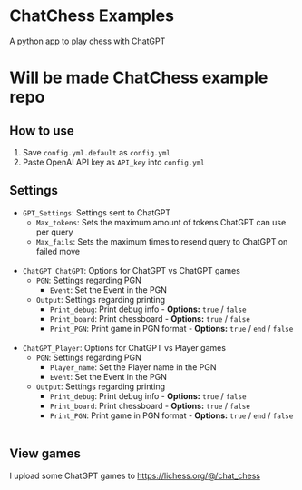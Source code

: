 # ChatChess Examples
A python app to play chess with ChatGPT
# Will be made ChatChess example repo

## How to use

1. Save `config.yml.default` as `config.yml`
2. Paste OpenAI API key as `API_key` into `config.yml`

## Settings
- `GPT_Settings`: Settings sent to ChatGPT
    - `Max_tokens`: Sets the maximum amount of tokens ChatGPT can use per query
    - `Max_fails`: Sets the maximum times to resend query to ChatGPT on failed move <br/><br/>
- `ChatGPT_ChatGPT`: Options for ChatGPT vs ChatGPT games
    - `PGN`: Settings regarding PGN
        - `Event`: Set the Event in the PGN
    - `Output`: Settings regarding printing
        - `Print_debug`: Print debug info - **Options:** `true` / `false`
        - `Print_board`: Print chessboard - **Options:** `true` / `false`
        - `Print_PGN`: Print game in PGN format - **Options:** `true` / `end` / `false` <br/><br/>
- `ChatGPT_Player`: Options for ChatGPT vs Player games
    - `PGN`: Settings regarding PGN
        - `Player_name`: Set the Player name in the PGN
        - `Event`: Set the Event in the PGN
    - `Output`: Settings regarding printing
        - `Print_debug`: Print debug info - **Options:** `true` / `false`
        - `Print_board`: Print chessboard - **Options:** `true` / `false`
        - `Print_PGN`: Print game in PGN format - **Options:** `true` / `end` / `false` <br/><br/>
        
## View games

I upload some ChatGPT games to https://lichess.org/@/chat_chess
